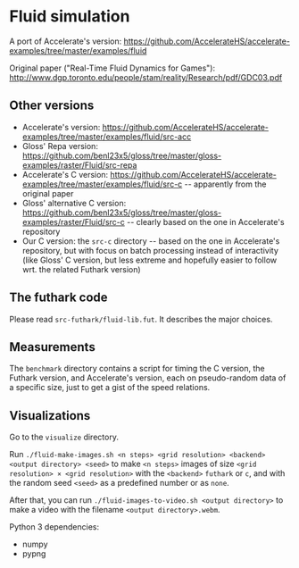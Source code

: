 # Fluid simulation

A port of Accelerate's version:
https://github.com/AccelerateHS/accelerate-examples/tree/master/examples/fluid

Original paper ("Real-Time Fluid Dynamics for Games"):
http://www.dgp.toronto.edu/people/stam/reality/Research/pdf/GDC03.pdf


## Other versions

  + Accelerate's version:
    https://github.com/AccelerateHS/accelerate-examples/tree/master/examples/fluid/src-acc
  + Gloss' Repa version:
    https://github.com/benl23x5/gloss/tree/master/gloss-examples/raster/Fluid/src-repa
  + Accelerate's C version:
    https://github.com/AccelerateHS/accelerate-examples/tree/master/examples/fluid/src-c
    -- apparently from the original paper
  + Gloss' alternative C version:
    https://github.com/benl23x5/gloss/tree/master/gloss-examples/raster/Fluid/src-c
    -- clearly based on the one in Accelerate's repository
  + Our C version: the `src-c` directory -- based on the one in Accelerate's
    repository, but with focus on batch processing instead of interactivity
    (like Gloss' C version, but less extreme and hopefully easier to follow
    wrt. the related Futhark version)


## The futhark code

Please read `src-futhark/fluid-lib.fut`.  It describes the major choices.


## Measurements

The `benchmark` directory contains a script for timing the C version, the
Futhark version, and Accelerate's version, each on pseudo-random data of a
specific size, just to get a gist of the speed relations.


## Visualizations

Go to the `visualize` directory.

Run `./fluid-make-images.sh <n steps> <grid resolution> <backend> <output
directory> <seed>` to make `<n steps>` images of size `<grid resolution> × <grid
resolution>` with the `<backend>` `futhark` or `c`, and with the random seed
`<seed>` as a predefined number or as `none`.

After that, you can run `./fluid-images-to-video.sh <output directory>` to make
a video with the filename `<output directory>.webm`.

Python 3 dependencies:

  + numpy
  + pypng

